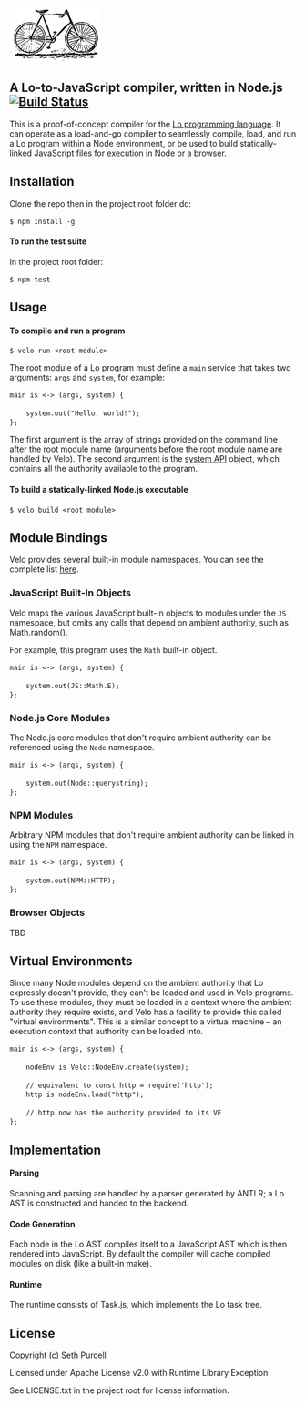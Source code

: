 
![Wright brothers bicycle](vancleve.png "Wright brothers bicycle")

## A Lo-to-JavaScript compiler, written in Node.js [![Build Status](https://travis-ci.org/lo-language/velo.svg?branch=master)](https://travis-ci.org/lo-language/velo)

This is a proof-of-concept compiler for the [Lo programming language](http://lolang.org). It can operate as a load-and-go compiler to seamlessly compile, load, and run a Lo program within a Node environment, or be used to build statically-linked JavaScript files for execution in Node or a browser.

## Installation

Clone the repo then in the project root folder do:

    $ npm install -g
    
#### To run the test suite

In the project root folder:

    $ npm test
    
## Usage

#### To compile and run a program

    $ velo run <root module>

The root module of a Lo program must define a `main` service that takes two arguments: `args` and `system`, for example:

    main is <-> (args, system) {
    
        system.out("Hello, world!");
    };

The first argument is the array of strings provided on the command line after the root module name (arguments before the root module name are handled by Velo). The second argument is the [system API](system.md) object, which contains all the authority available to the program.

#### To build a statically-linked Node.js executable

    $ velo build <root module>

## Module Bindings

Velo provides several built-in module namespaces.
You can see the complete list [here](builtins.md).

### JavaScript Built-In Objects

Velo maps the various JavaScript built-in objects to modules under the `JS` namespace, but omits any calls that depend on ambient authority, such as Math.random().

For example, this program uses the `Math` built-in object.

    main is <-> (args, system) {
    
        system.out(JS::Math.E);
    };

### Node.js Core Modules

The Node.js core modules that don't require ambient authority can be referenced using the `Node` namespace.

    main is <-> (args, system) {
    
        system.out(Node::querystring);
    };

### NPM Modules

Arbitrary NPM modules that don't require ambient authority can be linked in using the `NPM` namespace.

    main is <-> (args, system) {
    
        system.out(NPM::HTTP);
    };
    
### Browser Objects

TBD

## Virtual Environments

Since many Node modules depend on the ambient authority that Lo expressly doesn't provide, they can't be loaded and used in Velo programs. To use these modules, they must be loaded in a context where the ambient authority they require exists, and Velo has a facility to provide this called "virtual environments". This is a similar concept to a virtual machine – an execution context that authority can be loaded into.

    main is <-> (args, system) {
    
        nodeEnv is Velo::NodeEnv.create(system);
        
        // equivalent to const http = require('http');
        http is nodeEnv.load("http");
        
        // http now has the authority provided to its VE
    };

## Implementation

#### Parsing

Scanning and parsing are handled by a parser generated by ANTLR; a Lo AST is constructed and handed to the backend.

#### Code Generation

Each node in the Lo AST compiles itself to a JavaScript AST which is then rendered into JavaScript. By default the compiler will cache compiled modules on disk (like a built-in make).

#### Runtime

The runtime consists of Task.js, which implements the Lo task tree.

## License

Copyright (c) Seth Purcell

Licensed under Apache License v2.0 with Runtime Library Exception

See LICENSE.txt in the project root for license information.